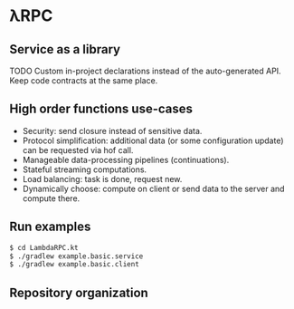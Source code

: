 # λRPC

## Service as a library

TODO Custom in-project declarations instead of the auto-generated API. Keep code contracts at the same place.

## High order functions use-cases

- Security: send closure instead of sensitive data.
- Protocol simplification: additional data (or some configuration update) can be requested via hof call.
- Manageable data-processing pipelines (continuations).
- Stateful streaming computations.
- Load balancing: task is done, request new.
- Dynamically choose: compute on client or send data to the server and compute there.

## Run examples

```bash
$ cd LambdaRPC.kt
$ ./gradlew example.basic.service
$ ./gradlew example.basic.client
```

## Repository organization
